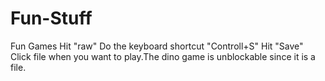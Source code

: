 # Fun-Stuff
Fun Games
Hit "raw"
Do the keyboard shortcut "Controll+S"
Hit "Save"
Click file when you want to play.The dino game is unblockable since it is a file.
